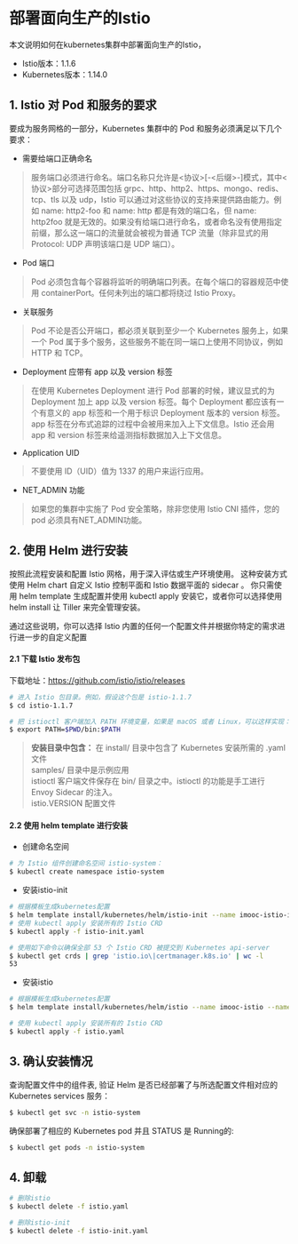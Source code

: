 # 部署面向生产的Istio
本文说明如何在kubernetes集群中部署面向生产的Istio，
- Istio版本：1.1.6
- Kubernetes版本：1.14.0
## 1. Istio 对 Pod 和服务的要求
要成为服务网格的一部分，Kubernetes 集群中的 Pod 和服务必须满足以下几个要求：

- 需要给端口正确命名
> 服务端口必须进行命名。端口名称只允许是<协议>[-<后缀>-]模式，其中<协议>部分可选择范围包括 grpc、http、http2、https、mongo、redis、tcp、tls 以及 udp，Istio 可以通过对这些协议的支持来提供路由能力。例如 name: http2-foo 和 name: http 都是有效的端口名，但 name: http2foo 就是无效的。如果没有给端口进行命名，或者命名没有使用指定前缀，那么这一端口的流量就会被视为普通 TCP 流量（除非显式的用 Protocol: UDP 声明该端口是 UDP 端口）。

- Pod 端口
> Pod 必须包含每个容器将监听的明确端口列表。在每个端口的容器规范中使用 containerPort。任何未列出的端口都将绕过 Istio Proxy。

- 关联服务
> Pod 不论是否公开端口，都必须关联到至少一个 Kubernetes 服务上，如果一个 Pod 属于多个服务，这些服务不能在同一端口上使用不同协议，例如 HTTP 和 TCP。

- Deployment 应带有 app 以及 version 标签
> 在使用 Kubernetes Deployment 进行 Pod 部署的时候，建议显式的为 Deployment 加上 app 以及 version 标签。每个 Deployment 都应该有一个有意义的 app 标签和一个用于标识 Deployment 版本的 version 标签。app 标签在分布式追踪的过程中会被用来加入上下文信息。Istio 还会用 app 和 version 标签来给遥测指标数据加入上下文信息。

- Application UID
> 不要使用 ID（UID）值为 1337 的用户来运行应用。

- NET_ADMIN 功能
> 如果您的集群中实施了 Pod 安全策略，除非您使用 Istio CNI 插件，您的 pod 必须具有NET_ADMIN功能。

## 2. 使用 Helm 进行安装
按照此流程安装和配置 Istio 网格，用于深入评估或生产环境使用。 这种安装方式使用 Helm chart 自定义 Istio 控制平面和 Istio 数据平面的 sidecar 。 你只需使用 helm template 生成配置并使用 kubectl apply 安装它，或者你可以选择使用 helm install 让 Tiller 来完全管理安装。

通过这些说明，你可以选择 Istio 内置的任何一个配置文件并根据你特定的需求进行进一步的自定义配置

#### 2.1 下载 Istio 发布包
下载地址：https://github.com/istio/istio/releases
```bash
# 进入 Istio 包目录。例如，假设这个包是 istio-1.1.7
$ cd istio-1.1.7

# 把 istioctl 客户端加入 PATH 环境变量，如果是 macOS 或者 Linux，可以这样实现：
$ export PATH=$PWD/bin:$PATH
```
> **安装目录中包含：**
在 install/ 目录中包含了 Kubernetes 安装所需的 .yaml 文件  
samples/ 目录中是示例应用  
istioctl 客户端文件保存在 bin/ 目录之中。istioctl 的功能是手工进行 Envoy Sidecar 的注入。  
istio.VERSION 配置文件  

#### 2.2 使用 helm template 进行安装
- 创建命名空间
```bash
# 为 Istio 组件创建命名空间 istio-system：
$ kubectl create namespace istio-system
```
- 安装istio-init
```bash
# 根据模板生成kubernetes配置
$ helm template install/kubernetes/helm/istio-init --name imooc-istio-init --namespace istio-system > istio-init.yaml
# 使用 kubectl apply 安装所有的 Istio CRD
$ kubectl apply -f istio-init.yaml

# 使用如下命令以确保全部 53 个 Istio CRD 被提交到 Kubernetes api-server
$ kubectl get crds | grep 'istio.io\|certmanager.k8s.io' | wc -l
53
```

- 安装istio
```bash
# 根据模板生成kubernetes配置
$ helm template install/kubernetes/helm/istio --name imooc-istio --namespace istio-system > istio.yaml

# 使用 kubectl apply 安装所有的 Istio CRD
$ kubectl apply -f istio.yaml

```

## 3. 确认安装情况
查询配置文件中的组件表, 验证 Helm 是否已经部署了与所选配置文件相对应的 Kubernetes services 服务：
```bash
$ kubectl get svc -n istio-system
```

确保部署了相应的 Kubernetes pod 并且 STATUS 是 Running的:
```bash
$ kubectl get pods -n istio-system
```

## 4. 卸载
```bash
# 删除istio
$ kubectl delete -f istio.yaml

# 删除istio-init
$ kubectl delete -f istio-init.yaml
```
